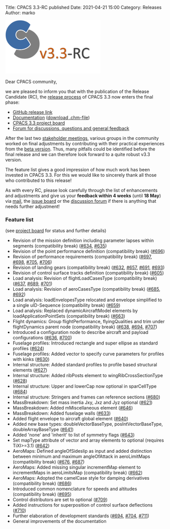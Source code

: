 Title: CPACS 3.3-RC published
Date: 2021-04-21 15:00
Category: Releases
Author: marko

<img src="images/cpacs_logo_v3_3_RC.png"
     alt="cpacs_logo_v3_3_RC"
     width="300px">
     
Dear CPACS community,

we are pleased to inform you that with the publication of the Release Candidate (RC), the [release process](https://www.cpacs.de/pages/contribute.html) of CPACS 3.3 now enters the final phase:

- [GitHub release link](https://github.com/DLR-SL/CPACS/releases/tag/v3.3-RC)
- [Documentation](https://www.cpacs.de/documentation/CPACS_3_3_RC/html/89b6a288-0944-bd56-a1ef-8d3c8e48ad95.htm) ([download .chm-file](https://www.cpacs.de/documentation/CPACS_3_3_RC/CPACS_Documentation.chm))
- [CPACS 3.3 project board](https://github.com/DLR-SL/CPACS/projects/5)
- [Forum for discussions, questions and general feedback](https://github.com/DLR-SL/CPACS/discussions/713)

After the last two [stakeholder meetings](https://www.cpacs.de/successfull-cpacs-stakeholder-meeting.html), various groups in the community worked on final adjustments by contributing with their practical experiences from the [beta version](https://www.cpacs.de/cpacs-33-beta.html). Thus, many pitfalls could be identified before the final release and we can therefore look forward to a quite robust v3.3 version.

The feature list gives a good impression of how much work has been invested in CPACS 3.3. For this we would like to sincerely thank all those who contributed to this release!

As with every RC, please look carefully through the list of enhancements and adjustments and give us your **feedback within 4 weeks** (until **18 May**) via [mail](mailto:cpacs@dlr.de), the [issue board](https://github.com/DLR-SL/CPACS/issues) or the [discussion forum](https://github.com/DLR-SL/CPACS/discussions/713) if there is anything that needs further adjustment!

### Feature list 
(see [project board](https://github.com/DLR-SL/CPACS/discussions/713) for status and further details)


- Revision of the mission definition including parameter lapses within segments (compatibility break) ([#634](https://github.com/DLR-SL/CPACS/issues/634), [#635](https://github.com/DLR-SL/CPACS/issues/635))
- Revision of the point performance definition (compatibility break) ([#696](https://github.com/DLR-SL/CPACS/issues/696))
- Revision of performance requirements (compatibility break) ([#697](https://github.com/DLR-SL/CPACS/issues/697), [#698](https://github.com/DLR-SL/CPACS/issues/698), [#705](https://github.com/DLR-SL/CPACS/issues/705), [#706](https://github.com/DLR-SL/CPACS/issues/706))
- Revision of landing gears (compatibility break) ([#632](https://github.com/DLR-SL/CPACS/issues/632), [#657](https://github.com/DLR-SL/CPACS/issues/657), [#691](https://github.com/DLR-SL/CPACS/issues/691), [#693](https://github.com/DLR-SL/CPACS/issues/693))
- Revision of control surface tracks definition (compatibility break) ([#605](https://github.com/DLR-SL/CPACS/issues/605))
- Load analysis: Revision of flightLoadCasesType (compatibility break) ([#637](https://github.com/DLR-SL/CPACS/issues/637), [#689](https://github.com/DLR-SL/CPACS/issues/689), [#701](https://github.com/DLR-SL/CPACS/issues/701))
- Load analysis: Revision of aeroCasesType (compatibility break) ([#685](https://github.com/DLR-SL/CPACS/issues/685), [#692](https://github.com/DLR-SL/CPACS/issues/692))
- Load analysis: loadEnvelopesType relocated and envelope simplified to a single uID-Sequence (compatibility break)  ([#659](https://github.com/DLR-SL/CPACS/issues/659))
- Load analysis: Replaced dynamicAircraftModel elements by loadApplicationPointSets (compatibility break) ([#663](https://github.com/DLR-SL/CPACS/issues/663))
- Flight dynamics: Group flightPerformance, flyingQualities and trim under flightDynamics parent node (compatibility break) ([#638](https://github.com/DLR-SL/CPACS/issues/638), [#694](https://github.com/DLR-SL/CPACS/issues/694), [#707](https://github.com/DLR-SL/CPACS/issues/707))
- Introduced a configuration node to describe aircraft and payload configurations ([#636](https://github.com/DLR-SL/CPACS/issues/636), [#700](https://github.com/DLR-SL/CPACS/issues/700))
- Fuselage profiles: Introduced rectangle and super ellipse as standard profiles ([#624](https://github.com/DLR-SL/CPACS/issues/624))
- Fuselage profiles: Added vector to specify curve parameters for profiles with kinks ([#630](https://github.com/DLR-SL/CPACS/issues/630))
- Internal structure: Added standard profiles to profile based structural elements ([#627](https://github.com/DLR-SL/CPACS/issues/627))
- Internal structure: Added ribPosts element to wingRibCrossSectionType ([#628](https://github.com/DLR-SL/CPACS/issues/628))
- Internal structure: Upper and lowerCap now optional in sparCellType ([#684](https://github.com/DLR-SL/CPACS/issues/684))
- Internal structure: Stringers and frames can reference sections ([#680](https://github.com/DLR-SL/CPACS/issues/680))
- MassBreakdown: Set mass inertia Jxy, Jxz and Jyz optional ([#621](https://github.com/DLR-SL/CPACS/issues/621))
- MassBreakdown: Added mMiscellaneous element ([#646](https://github.com/DLR-SL/CPACS/issues/646))
- MassBreakdown: Added fuselage walls ([#633](https://github.com/DLR-SL/CPACS/issues/633))
- Added flight envelope to aircraft global element ([#640](https://github.com/DLR-SL/CPACS/issues/640))
- Added new base types: doubleVectorBaseType, posIntVectorBaseType, doubleArrayBaseType ([#641](https://github.com/DLR-SL/CPACS/issues/641))
- Added 'none' and 'inherit' to list of symmetry flags ([#643](https://github.com/DLR-SL/CPACS/issues/643))
- Set mapType attribute of vector and array elements to optional (requires TiXI>=3.1) ([#642](https://github.com/DLR-SL/CPACS/issues/642))
- AeroMaps: Defined angleOfSideslip as input and added distinction between minimum and maximum angleOfAttack in aeroLimitMaps (compatibility break) ([#676](https://github.com/DLR-SL/CPACS/issues/676), [#687](https://github.com/DLR-SL/CPACS/issues/687))
- AeroMaps: Added missing singular incrementMap element to incrementMaps in aeroLimitsMap (compatibility break) ([#662](https://github.com/DLR-SL/CPACS/issues/662))
- AeroMaps: Adopted the camelCase style for damping derivatives (compatibility break) ([#686](https://github.com/DLR-SL/CPACS/issues/686))
- Introduced common nomenclature for speeds and altitudes (compatibility break) ([#695](https://github.com/DLR-SL/CPACS/issues/695))
- Control distributors are set to optional ([#709](https://github.com/DLR-SL/CPACS/issues/709))
- Added instructions for superposition of control surface deflections ([#710](https://github.com/DLR-SL/CPACS/issues/710))
- Further elaboration of development standards ([#694](https://github.com/DLR-SL/CPACS/issues/694), [#704](https://github.com/DLR-SL/CPACS/issues/704), [#711](https://github.com/DLR-SL/CPACS/issues/711))
- General improvements of the documentation

